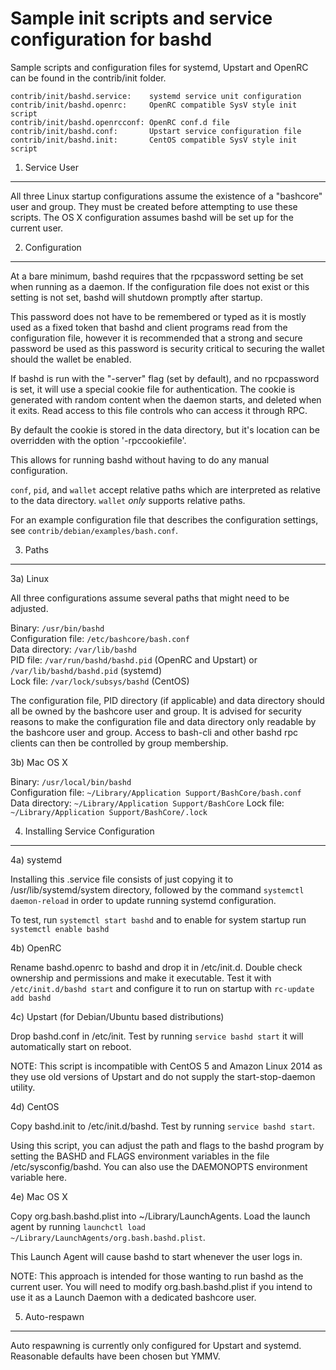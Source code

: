 Sample init scripts and service configuration for bashd
==========================================================

Sample scripts and configuration files for systemd, Upstart and OpenRC
can be found in the contrib/init folder.

    contrib/init/bashd.service:    systemd service unit configuration
    contrib/init/bashd.openrc:     OpenRC compatible SysV style init script
    contrib/init/bashd.openrcconf: OpenRC conf.d file
    contrib/init/bashd.conf:       Upstart service configuration file
    contrib/init/bashd.init:       CentOS compatible SysV style init script

1. Service User
---------------------------------

All three Linux startup configurations assume the existence of a "bashcore" user
and group.  They must be created before attempting to use these scripts.
The OS X configuration assumes bashd will be set up for the current user.

2. Configuration
---------------------------------

At a bare minimum, bashd requires that the rpcpassword setting be set
when running as a daemon.  If the configuration file does not exist or this
setting is not set, bashd will shutdown promptly after startup.

This password does not have to be remembered or typed as it is mostly used
as a fixed token that bashd and client programs read from the configuration
file, however it is recommended that a strong and secure password be used
as this password is security critical to securing the wallet should the
wallet be enabled.

If bashd is run with the "-server" flag (set by default), and no rpcpassword is set,
it will use a special cookie file for authentication. The cookie is generated with random
content when the daemon starts, and deleted when it exits. Read access to this file
controls who can access it through RPC.

By default the cookie is stored in the data directory, but it's location can be overridden
with the option '-rpccookiefile'.

This allows for running bashd without having to do any manual configuration.

`conf`, `pid`, and `wallet` accept relative paths which are interpreted as
relative to the data directory. `wallet` *only* supports relative paths.

For an example configuration file that describes the configuration settings,
see `contrib/debian/examples/bash.conf`.

3. Paths
---------------------------------

3a) Linux

All three configurations assume several paths that might need to be adjusted.

Binary:              `/usr/bin/bashd`  
Configuration file:  `/etc/bashcore/bash.conf`  
Data directory:      `/var/lib/bashd`  
PID file:            `/var/run/bashd/bashd.pid` (OpenRC and Upstart) or `/var/lib/bashd/bashd.pid` (systemd)  
Lock file:           `/var/lock/subsys/bashd` (CentOS)  

The configuration file, PID directory (if applicable) and data directory
should all be owned by the bashcore user and group.  It is advised for security
reasons to make the configuration file and data directory only readable by the
bashcore user and group.  Access to bash-cli and other bashd rpc clients
can then be controlled by group membership.

3b) Mac OS X

Binary:              `/usr/local/bin/bashd`  
Configuration file:  `~/Library/Application Support/BashCore/bash.conf`  
Data directory:      `~/Library/Application Support/BashCore`
Lock file:           `~/Library/Application Support/BashCore/.lock`

4. Installing Service Configuration
-----------------------------------

4a) systemd

Installing this .service file consists of just copying it to
/usr/lib/systemd/system directory, followed by the command
`systemctl daemon-reload` in order to update running systemd configuration.

To test, run `systemctl start bashd` and to enable for system startup run
`systemctl enable bashd`

4b) OpenRC

Rename bashd.openrc to bashd and drop it in /etc/init.d.  Double
check ownership and permissions and make it executable.  Test it with
`/etc/init.d/bashd start` and configure it to run on startup with
`rc-update add bashd`

4c) Upstart (for Debian/Ubuntu based distributions)

Drop bashd.conf in /etc/init.  Test by running `service bashd start`
it will automatically start on reboot.

NOTE: This script is incompatible with CentOS 5 and Amazon Linux 2014 as they
use old versions of Upstart and do not supply the start-stop-daemon utility.

4d) CentOS

Copy bashd.init to /etc/init.d/bashd. Test by running `service bashd start`.

Using this script, you can adjust the path and flags to the bashd program by
setting the BASHD and FLAGS environment variables in the file
/etc/sysconfig/bashd. You can also use the DAEMONOPTS environment variable here.

4e) Mac OS X

Copy org.bash.bashd.plist into ~/Library/LaunchAgents. Load the launch agent by
running `launchctl load ~/Library/LaunchAgents/org.bash.bashd.plist`.

This Launch Agent will cause bashd to start whenever the user logs in.

NOTE: This approach is intended for those wanting to run bashd as the current user.
You will need to modify org.bash.bashd.plist if you intend to use it as a
Launch Daemon with a dedicated bashcore user.

5. Auto-respawn
-----------------------------------

Auto respawning is currently only configured for Upstart and systemd.
Reasonable defaults have been chosen but YMMV.
